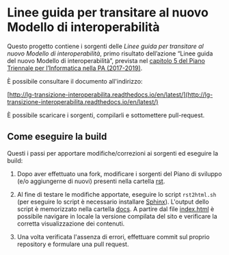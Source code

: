 # Linee guida per transitare al nuovo Modello di interoperabilità

Questo progetto contiene i sorgenti delle *Linee guida per transitare al nuovo Modello di interoperabilità*, primo risultato dell’azione “Linee guida del nuovo Modello di interoperabilità”, prevista nel [capitolo 5 del Piano Triennale per l’Informatica nella PA (2017-2019)](https://pianotriennale-ict.readthedocs.io/it/latest/doc/05_modello-di-interoperabilita.html).

È possibile consultare il documento all'indirizzo: 

[http://lg-transizione-interoperabilita.readthedocs.io/en/latest/](http://lg-transizione-interoperabilita.readthedocs.io/en/latest/)

È possibile scaricare i sorgenti, compilarli e sottomettere pull-request.

## Come eseguire la build 

Questi i passi per apportare modifiche/correzioni ai sorgenti ed eseguire la build:

1. Dopo aver effettuato una fork, modificare i sorgenti del Piano di sviluppo (e/o aggiungerne di nuovi) presenti nella cartella [rst](rst). 

2. Al fine di testare le modifiche apportate, eseguire lo script `rst2html.sh` (per eseguire lo script è necessario installare [Sphinx](http://www.sphinx-doc.org/en/stable/)). L'output dello script è memorizzato nella cartella [docs](docs). A partire dal file [index.html](docs/index.html) è possibile navigare in locale la versione compilata del sito e verificare la corretta visualizzazione dei contenuti.

3. Una volta verificata l'assenza di errori, effettuare commit sul proprio repository e formulare una pull request.
